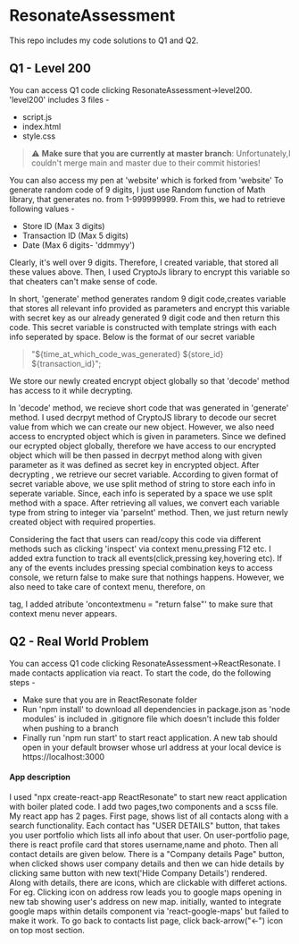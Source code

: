 # ResonateAssessment

This repo includes my code solutions to Q1 and Q2.

## Q1 - Level 200

You can access Q1 code clicking ResonateAssessment->level200. 'level200' includes 3 files -

- script.js
- index.html
- style.css

> :warning: **Make sure that you are currently at master branch**: Unfortunately,I couldn't merge main and master due to their commit histories!

You can also access my pen at 'website' which is forked from 'website'
To generate random code of 9 digits, I just use Random function of Math library,
that generates no. from 1-999999999. From this, we had to retrieve following values -

- Store ID (Max 3 digits)
- Transaction ID (Max 5 digits)
- Date (Max 6 digits- 'ddmmyy')

Clearly, it's well over 9 digits. Therefore, I created variable, that stored all these values above.
Then, I used CryptoJs library to encrypt this variable so that cheaters can't make sense of code.

In short, 'generate' method generates random 9 digit code,creates variable that stores all relevant info
provided as parameters and encrypt this variable with secret key as our already generated 9 digit code and then return this code.
This secret variable is constructed with template strings with each info seperated by space. Below is the format of our secret variable

> "${time_at_which_code_was_generated} ${store_id} ${transaction_id}";

We store our newly created encrypt object globally so that 'decode' method has access to it while decrypting.

In 'decode' method, we recieve short code that was generated in 'generate' method. I used decrpyt method of CryptoJS library
to decode our secret value from which we can create our new object. However, we also need access to encrypted object which is
given in parameters. Since we defined our ecrypted object globally, therefore we have access to our encrypted object which will
be then passed in decrpyt method along with given parameter as it was defined as secret key in encrypted object. After decrypting
, we retrieve our secret variable. According to given format of secret variable above, we use split method of string to store
each info in seperate variable. Since, each info is seperated by a space we use split method with a space. After retrieving all
values, we convert each variable type from string to integer via 'parseInt' method. Then, we just return newly created object with
required properties.

Considering the fact that users can read/copy this code via different methods such as clicking 'inspect' via context menu,pressing F12
etc. I added extra function to track all events(click,pressing key,hovering etc). If any of the events includes pressing special combination
keys to access console, we return false to make sure that nothings happens. However, we also need to take care of context menu, therefore, on

<html> tag, I added atribute 'oncontextmenu = "return false"' to make sure that context menu never appears.
  
## Q2 - Real World Problem 
  You can access Q1 code clicking ResonateAssessment->ReactResonate. I made contacts application via react.
  To start the code, do the following steps -
  - Make sure that you are in ReactResonate folder
  - Run 'npm install' to download all dependencies in package.json as 'node modules' is included in .gitignore file which doesn't include this folder when pushing to a branch
  - Finally run 'npm run start' to start react application. A new tab should open in your default browser whose url address at your local device is https://localhost:3000
  
  #### App description
  I used "npx create-react-app ReactResonate" to start new react application with boiler plated code.
  I add two pages,two components and a scss file. My react app has 2 pages. First page, shows list of all contacts
  along with a search functionality. Each contact has "USER DETAILS" button, that takes you user portfolio which lists all info
  about that user. On user-portfolio page, there is react profile card that stores username,name and photo. Then all contact details
  are given below. There is a "Company details Page" button, when clicked shows user company details and then we can hide details by clicking
  same button with new text('Hide Company Details') rendered. Along with details, there are icons, which are clickable with differet actions.
  For eg. Clicking icon on address row leads you to google maps opening in new tab showing user's address on new map. initially, wanted to 
  integrate google maps within details component via 'react-google-maps' but failed to make it work. To go back to contacts list page, click 
  back-arrow("<-") icon on top most section.
